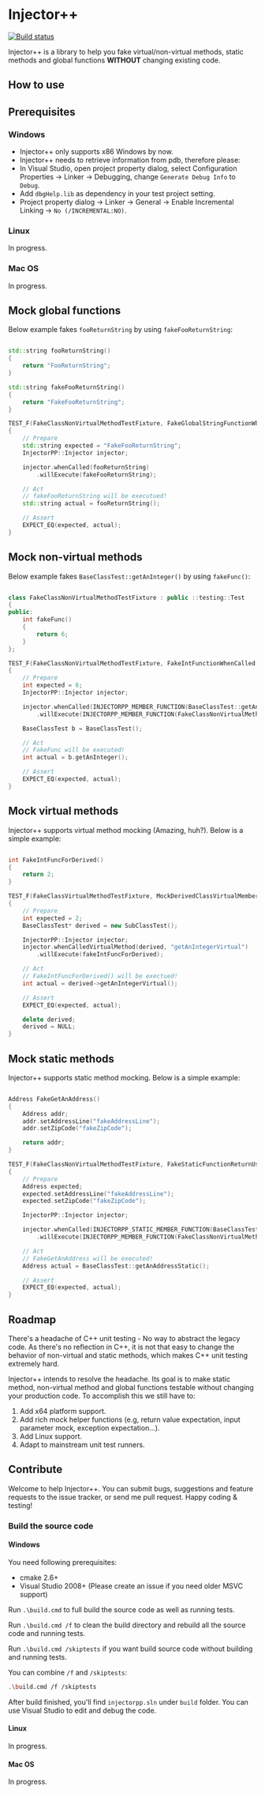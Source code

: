 # Injector++

[![Build status](https://ci.appveyor.com/api/projects/status/gd9380fs0wnnx05e?svg=true)](https://ci.appveyor.com/project/mazong1123/injectorpp)

Injector++ is a library to help you fake virtual/non-virtual methods, static methods and global functions **WITHOUT** changing existing code.

## How to use

## Prerequisites

### Windows
- Injector++ only supports x86 Windows by now.
- Injector++ needs to retrieve information from pdb, therefore please:
- In Visual Studio, open project property dialog, select Configuration Properties -> Linker -> Debugging, change `Generate Debug Info` to `Debug`.
- Add `dbgHelp.lib` as dependency in your test project setting.
- Project property dialog -> Linker -> General -> Enable Incremental Linking -> `No (/INCREMENTAL:NO)`.

### Linux
In progress.

### Mac OS
In progress.

## Mock global functions

Below example fakes `fooReturnString` by using `fakeFooReturnString`:

```cpp

std::string fooReturnString()
{
    return "FooReturnString";
}

std::string fakeFooReturnString()
{
    return "FakeFooReturnString";
}

TEST_F(FakeClassNonVirtualMethodTestFixture, FakeGlobalStringFunctionWhenCalled)
{
    // Prepare
    std::string expected = "FakeFooReturnString";
    InjectorPP::Injector injector;

    injector.whenCalled(fooReturnString)
        .willExecute(fakeFooReturnString);

    // Act
    // fakeFooReturnString will be executued!
    std::string actual = fooReturnString();

    // Assert
    EXPECT_EQ(expected, actual);
}

```

## Mock non-virtual methods

Below example fakes `BaseClassTest::getAnInteger()` by using `fakeFunc()`:

```cpp

class FakeClassNonVirtualMethodTestFixture : public ::testing::Test
{
public:
    int fakeFunc()
    {
        return 6;
    }
};

TEST_F(FakeClassNonVirtualMethodTestFixture, FakeIntFunctionWhenCalled)
{
    // Prepare
    int expected = 6;
    InjectorPP::Injector injector;

    injector.whenCalled(INJECTORPP_MEMBER_FUNCTION(BaseClassTest::getAnInteger))
        .willExecute(INJECTORPP_MEMBER_FUNCTION(FakeClassNonVirtualMethodTestFixture::fakeFunc));

    BaseClassTest b = BaseClassTest();

    // Act
    // FakeFunc will be executed!
    int actual = b.getAnInteger();

    // Assert
    EXPECT_EQ(expected, actual);
}

```

## Mock virtual methods
Injector++ supports virtual method mocking (Amazing, huh?). Below is a simple example:

```cpp

int FakeIntFuncForDerived()
{
    return 2;
}

TEST_F(FakeClassVirtualMethodTestFixture, MockDerivedClassVirtualMemberFunctionWhenCalled)
{
    // Prepare
    int expected = 2;
    BaseClassTest* derived = new SubClassTest();

    InjectorPP::Injector injector;
    injector.whenCalledVirtualMethod(derived, "getAnIntegerVirtual")
        .willExecute(fakeIntFuncForDerived);

    // Act
    // FakeIntFuncForDerived() will be exectued!
    int actual = derived->getAnIntegerVirtual();

    // Assert
    EXPECT_EQ(expected, actual);

    delete derived;
    derived = NULL;
}

```

## Mock static methods
Injector++ supports static method mocking. Below is a simple example:

```cpp

Address FakeGetAnAddress()
{
    Address addr;
    addr.setAddressLine("fakeAddressLine");
    addr.setZipCode("fakeZipCode");

    return addr;
}

TEST_F(FakeClassNonVirtualMethodTestFixture, FakeStaticFunctionReturnUserDefinedClassWhenCalled)
{
    // Prepare
    Address expected;
    expected.setAddressLine("fakeAddressLine");
    expected.setZipCode("fakeZipCode");

    InjectorPP::Injector injector;

    injector.whenCalled(INJECTORPP_STATIC_MEMBER_FUNCTION(BaseClassTest::getAnAddressStatic))
        .willExecute(INJECTORPP_MEMBER_FUNCTION(FakeClassNonVirtualMethodTestFixture::fakeGetAnAddress));

    // Act
    // FakeGetAnAddress will be executed!
    Address actual = BaseClassTest::getAnAddressStatic();

    // Assert
    EXPECT_EQ(expected, actual);
}

```

## Roadmap
There's a headache of C++ unit testing - No way to abstract the legacy code. As there's no reflection in C++, it is not that easy to change the behavior of non-virtual and static methods, which makes C++ unit testing extremely hard.

Injector++ intends to resolve the headache. Its goal is to make static method, non-virtual method and global functions testable without changing your production code. To accomplish this we still have to:

1. Add x64 platform support.
2. Add rich mock helper functions (e.g, return value expectation, input parameter mock, exception expectation...).
3. Add Linux support.
4. Adapt to mainstream unit test runners.

## Contribute
Welcome to help Injector++. You can submit bugs, suggestions and feature requests to the issue tracker, or send me pull request. Happy coding & testing!

### Build the source code

#### Windows

You need following prerequisites:
- cmake 2.6+
- Visual Studio 2008+ (Please create an issue if you need older MSVC support)

Run `.\build.cmd` to full build the source code as well as running tests.

Run `.\build.cmd /f` to clean the build directory and rebuild all the source code and running tests.

Run `.\build.cmd /skiptests` if you want build source code without building and running tests.

You can combine `/f` and `/skiptests`:

```sh
.\build.cmd /f /skiptests
```

After build finished, you'll find `injectorpp.sln` under `build` folder. You can use Visual Studio to edit and debug the code.

#### Linux
In progress.

#### Mac OS
In progress.

